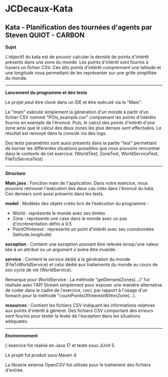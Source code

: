 # JCDecaux-Kata
Kata - Planification des tournées d'agents
par Steven QUIOT - CARBON
-------------------------------------------
<b>Sujet</b>

L'objectif du kata est de pouvoir calculer la densité de points d'intérêt présents dans une zone du monde. Les points d'intérêt sont fournis à travers un fichier CSV. Ces dits points d'intérêt comprennent une latitude et une longitude nous permettant de les représenter sur une grille simplifiée du monde.

-------------------------------------------
<b>Lancement du programme et des tests</b>

Le projet peut être cloné dans un IDE et être exécuté via le "Main".

Le "main" exécute simplement la génération d'un monde à partir d'un fichier CSV nommé "POIs_example.csv" comprenant les points d'intérêts fournis en exemple de l'énoncé. Puis, le calcul des points d'intérêt d'une zone ainsi que le calcul des deux zones les plus denses sont effectuées. Le résultat est renvoyé dans la console via des logs.

Des tests paramétrés sont aussi présents dans la partie "test" permettant de borner les différentes situations possibles que nous pouvons rencontrer dans le contexte de cet exercice. (WorldTest, ZoneTest, WorldServiceTest, FileToServiceTest)

-------------------------------------------
<b>Structure</b>

<b>Main.java</b> : Fonction main de l'application. Dans notre exercice, nous pouvons retrouver l'exécution des deux cas cités dans l'énoncé du kata. Ces derniers sont aussi présents dans les tests.
    
<b>model</b> : Modèles des objets créés lors de l'exécution du programme : 
  - World : représente le monde avec ses limites 
  - Zone : représente une case dans le monde avec un pas d'incrémentation défini à 0.5
  - PointOfInterest : représente un point d'intérêt avec ses coordonnées (latitude,longitude)
    
<b>exception</b> : Contient une exception pouvant être relevée lorsqu'une valeur liée à un attribut ou un argument s'avère être invalide.
    
<b>service</b> : Contient le service dédié à la génération du monde (FileToWorldService) et celui dédié aux traitements du monde au cours de son cycle de vie (WorldService).

Remarque pour WorldService : La méthode "getDensestZones(...)" fut réalisée avec l'API Stream simplement pour exposer une manière alternative de coder dans le cadre de l'exercice, ceci, par rapport à l'usage d'un foreach pour la méthode "countPointsOfInterestWithinZone(...). 
  
<b>resources</b> : Contient les fichiers CSV indiquant les informations relatives aux points d'intérêt à générer. Des fichiers CSV comportant des erreurs sont fournis pour tester la levée de l'exception dans les situations adéquates.
    
-------------------------------------------
 <b>Environnement</b>
  
L'exercice fut réalisé en Java 17 et testé sous JUnit 5.
  
Le projet fut produit sous Maven 4.
  
La librairie externe OpenCSV fut utilisée pour le traitement des fichiers d'entrée.


